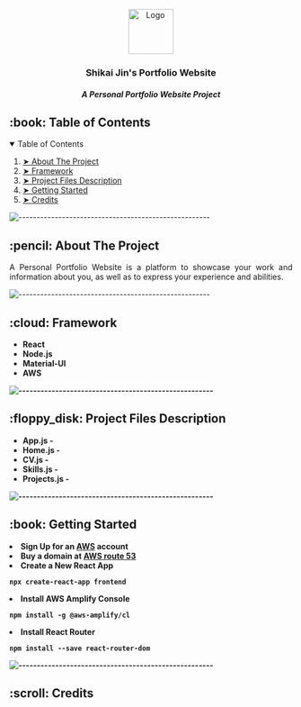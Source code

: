 <p align="center"> 
  <img src="" alt="Logo" width="80px" height="80px">
</p>
<h3 align="center"> Shikai Jin's Portfolio Website </h3>
<h5 align="center">A Personal Portfolio Website Project </h5>

<!-- TABLE OF CONTENTS -->
<h2 id="table-of-contents"> :book: Table of Contents</h2>

<details open="open">
  <summary>Table of Contents</summary>
  <ol>
    <li><a href="#about-the-project"> ➤ About The Project</a></li>
    <li><a href="#framework"> ➤ Framework</a></li>
    <li><a href="#project-files-description"> ➤ Project Files Description</a></li>
    <li><a href="#getting-started"> ➤ Getting Started</a></li>
    <li><a href="#credits"> ➤ Credits</a></li>
  </ol>
</details>

![-----------------------------------------------------](https://raw.githubusercontent.com/andreasbm/readme/master/assets/lines/rainbow.png)

<!-- ABOUT THE PROJECT -->
<h2 id="about-the-project"> :pencil: About The Project</h2>

<p align="justify"> 
  A Personal Portfolio Website is a platform to showcase your work and information about you, as well as to express your experience and abilities.
</p>

![-----------------------------------------------------](https://raw.githubusercontent.com/andreasbm/readme/master/assets/lines/rainbow.png)

<!-- FRAMEWORK -->
<h2 id="framework"> :cloud: Framework</h2>

<ul>
  <li><b>React</li>
  <li><b>Node.js</b></li>
  <li><b>Material-UI</b></li>
  <li><b>AWS</b></li>
</ul>

![-----------------------------------------------------](https://raw.githubusercontent.com/andreasbm/readme/master/assets/lines/rainbow.png)

<!-- PROJECT FILES DESCRIPTION -->
<h2 id="project-files-description"> :floppy_disk: Project Files Description</h2>

<ul>
  <li><b>App.js</b> - </li>
  <li><b>Home.js</b> - </li>
  <li><b>CV.js</b> - </li>
  <li><b>Skills.js</b> - </li>
  <li><b>Projects.js</b> -</li>
</ul>


![-----------------------------------------------------](https://raw.githubusercontent.com/andreasbm/readme/master/assets/lines/rainbow.png)

<!-- GETTING STARTED -->
<h2 id="getting-started"> :book: Getting Started</h2>

<li>Sign Up for an <a href="https://aws.amazon.com/getting-started/?nc1=h_ls">AWS</a> account</li>

<li>Buy a domain at <a href="https://console.aws.amazon.com/route53/home#DomainRegistration">AWS route 53</a></li>

<li>Create a New React App</li>
<pre><code>npx create-react-app frontend</code></pre>

<li>Install AWS Amplify Console</li>
<pre><code>npm install -g @aws-amplify/cl</code></pre>

<li>Install React Router</li>
<pre><code>npm install --save react-router-dom</code></pre>
<i></i>

![-----------------------------------------------------](https://raw.githubusercontent.com/andreasbm/readme/master/assets/lines/rainbow.png)

<!-- CREDITS -->
<h2 id="credits"> :scroll: Credits</h2>



